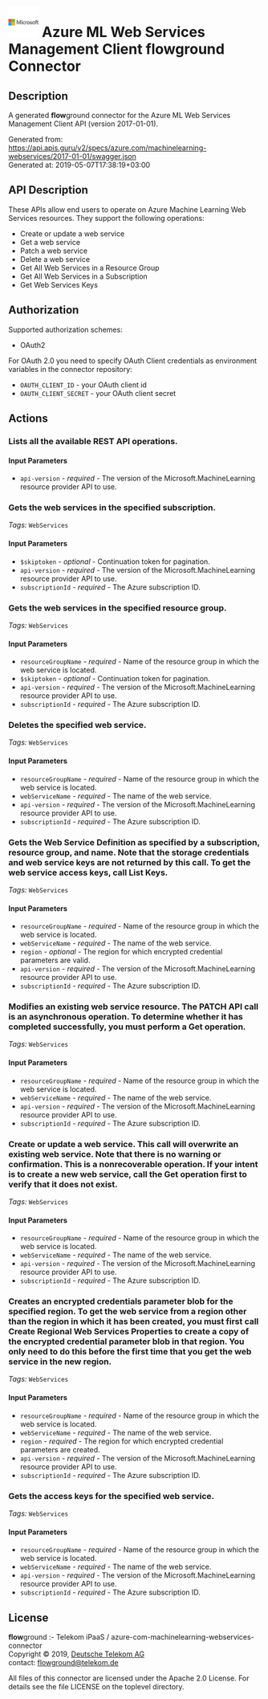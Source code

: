 # ![LOGO](logo.png) Azure ML Web Services Management Client **flow**ground Connector

## Description

A generated **flow**ground connector for the Azure ML Web Services Management Client API (version 2017-01-01).

Generated from: https://api.apis.guru/v2/specs/azure.com/machinelearning-webservices/2017-01-01/swagger.json<br/>
Generated at: 2019-05-07T17:38:19+03:00

## API Description

These APIs allow end users to operate on Azure Machine Learning Web Services resources. They support the following operations:<ul><li>Create or update a web service</li><li>Get a web service</li><li>Patch a web service</li><li>Delete a web service</li><li>Get All Web Services in a Resource Group </li><li>Get All Web Services in a Subscription</li><li>Get Web Services Keys</li></ul>

## Authorization

Supported authorization schemes:
- OAuth2

For OAuth 2.0 you need to specify OAuth Client credentials as environment variables in the connector repository:
* `OAUTH_CLIENT_ID` - your OAuth client id
* `OAUTH_CLIENT_SECRET` - your OAuth client secret

## Actions

### Lists all the available REST API operations.

#### Input Parameters
* `api-version` - _required_ - The version of the Microsoft.MachineLearning resource provider API to use.

### Gets the web services in the specified subscription.

*Tags:* `WebServices`

#### Input Parameters
* `$skiptoken` - _optional_ - Continuation token for pagination.
* `api-version` - _required_ - The version of the Microsoft.MachineLearning resource provider API to use.
* `subscriptionId` - _required_ - The Azure subscription ID.

### Gets the web services in the specified resource group.

*Tags:* `WebServices`

#### Input Parameters
* `resourceGroupName` - _required_ - Name of the resource group in which the web service is located.
* `$skiptoken` - _optional_ - Continuation token for pagination.
* `api-version` - _required_ - The version of the Microsoft.MachineLearning resource provider API to use.
* `subscriptionId` - _required_ - The Azure subscription ID.

### Deletes the specified web service.

*Tags:* `WebServices`

#### Input Parameters
* `resourceGroupName` - _required_ - Name of the resource group in which the web service is located.
* `webServiceName` - _required_ - The name of the web service.
* `api-version` - _required_ - The version of the Microsoft.MachineLearning resource provider API to use.
* `subscriptionId` - _required_ - The Azure subscription ID.

### Gets the Web Service Definition as specified by a subscription, resource group, and name. Note that the storage credentials and web service keys are not returned by this call. To get the web service access keys, call List Keys.

*Tags:* `WebServices`

#### Input Parameters
* `resourceGroupName` - _required_ - Name of the resource group in which the web service is located.
* `webServiceName` - _required_ - The name of the web service.
* `region` - _optional_ - The region for which encrypted credential parameters are valid.
* `api-version` - _required_ - The version of the Microsoft.MachineLearning resource provider API to use.
* `subscriptionId` - _required_ - The Azure subscription ID.

### Modifies an existing web service resource. The PATCH API call is an asynchronous operation. To determine whether it has completed successfully, you must perform a Get operation.

*Tags:* `WebServices`

#### Input Parameters
* `resourceGroupName` - _required_ - Name of the resource group in which the web service is located.
* `webServiceName` - _required_ - The name of the web service.
* `api-version` - _required_ - The version of the Microsoft.MachineLearning resource provider API to use.
* `subscriptionId` - _required_ - The Azure subscription ID.

### Create or update a web service. This call will overwrite an existing web service. Note that there is no warning or confirmation. This is a nonrecoverable operation. If your intent is to create a new web service, call the Get operation first to verify that it does not exist.

*Tags:* `WebServices`

#### Input Parameters
* `resourceGroupName` - _required_ - Name of the resource group in which the web service is located.
* `webServiceName` - _required_ - The name of the web service.
* `api-version` - _required_ - The version of the Microsoft.MachineLearning resource provider API to use.
* `subscriptionId` - _required_ - The Azure subscription ID.

### Creates an encrypted credentials parameter blob for the specified region. To get the web service from a region other than the region in which it has been created, you must first call Create Regional Web Services Properties to create a copy of the encrypted credential parameter blob in that region. You only need to do this before the first time that you get the web service in the new region.

*Tags:* `WebServices`

#### Input Parameters
* `resourceGroupName` - _required_ - Name of the resource group in which the web service is located.
* `webServiceName` - _required_ - The name of the web service.
* `region` - _required_ - The region for which encrypted credential parameters are created.
* `api-version` - _required_ - The version of the Microsoft.MachineLearning resource provider API to use.
* `subscriptionId` - _required_ - The Azure subscription ID.

### Gets the access keys for the specified web service.

*Tags:* `WebServices`

#### Input Parameters
* `resourceGroupName` - _required_ - Name of the resource group in which the web service is located.
* `webServiceName` - _required_ - The name of the web service.
* `api-version` - _required_ - The version of the Microsoft.MachineLearning resource provider API to use.
* `subscriptionId` - _required_ - The Azure subscription ID.

## License

**flow**ground :- Telekom iPaaS / azure-com-machinelearning-webservices-connector<br/>
Copyright © 2019, [Deutsche Telekom AG](https://www.telekom.de)<br/>
contact: flowground@telekom.de

All files of this connector are licensed under the Apache 2.0 License. For details
see the file LICENSE on the toplevel directory.
